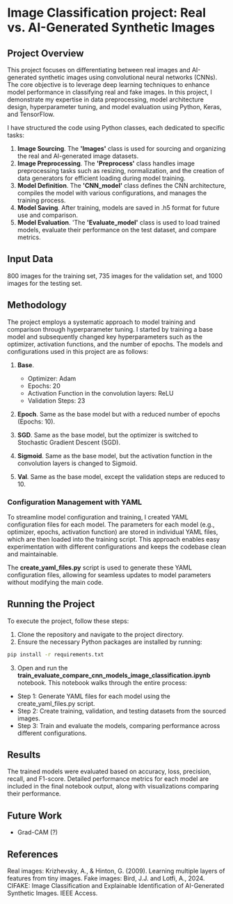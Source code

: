 # Image Classification project: Real vs. AI-Generated Synthetic Images
## Project Overview

This project focuses on differentiating between real images and AI-generated synthetic images using convolutional neural networks (CNNs). The core objective is to leverage deep learning techniques to enhance model performance in classifying real and fake images. In this project, I demonstrate my expertise in data preprocessing, model architecture design, hyperparameter tuning, and model evaluation using Python, Keras, and TensorFlow.

I have structured the code using Python classes, each dedicated to specific tasks:

1) **Image Sourcing**. The **'Images'** class is used for sourcing and organizing the real and AI-generated image datasets.
2) **Image Preprocessing**. The **'Preprocess'** class handles image preprocessing tasks such as resizing, normalization, and the creation of data generators for efficient loading during model training.
3) **Model Definition**. The **'CNN_model'** class defines the CNN architecture, compiles the model with various configurations, and manages the training process.
4) **Model Saving**. After training, models are saved in .h5 format for future use and comparison.
5) **Model Evaluation**. 'The **'Evaluate_model'** class is used to load trained models, evaluate their performance on the test dataset, and compare metrics.

## Input Data
800 images for the training set, 735 images for the validation set, and 1000 images for the testing set.

## Methodology
The project employs a systematic approach to model training and comparison through hyperparameter tuning. I started by training a base model and subsequently changed key hyperparameters such as the optimizer, activation functions, and the number of epochs. The models and configurations used in this project are as follows:

1) **Base**.
   * Optimizer: Adam
   * Epochs: 20
   * Activation Function in the convolution layers: ReLU
   * Validation Steps: 23
     
2) **Epoch**. Same as the base model but with a reduced number of epochs (Epochs: 10).
4) **SGD**. Same as the base model, but the optimizer is switched to Stochastic Gradient Descent (SGD).
5) **Sigmoid**. Same as the base model, but the activation function in the convolution layers is changed to Sigmoid.
6) **Val**. Same as the base model, except the validation steps are reduced to 10.

### Configuration Management with YAML
To streamline model configuration and training, I created YAML configuration files for each model. The parameters for each model (e.g., optimizer, epochs, activation function) are stored in individual YAML files, which are then loaded into the training script. This approach enables easy experimentation with different configurations and keeps the codebase clean and maintainable.

The **create_yaml_files.py** script is used to generate these YAML configuration files, allowing for seamless updates to model parameters without modifying the main code.

## Running the Project
To execute the project, follow these steps:

1) Clone the repository and navigate to the project directory.
2) Ensure the necessary Python packages are installed by running:
```bash
pip install -r requirements.txt
```
3) Open and run the **train_evaluate_compare_cnn_models_image_classification.ipynb** notebook. This notebook walks through the entire process:
  * Step 1: Generate YAML files for each model using the create_yaml_files.py script.
  * Step 2: Create training, validation, and testing datasets from the sourced images.
  * Step 3: Train and evaluate the models, comparing performance across different configurations.

## Results

The trained models were evaluated based on accuracy, loss, precision, recall, and F1-score. Detailed performance metrics for each model are included in the final notebook output, along with visualizations comparing their performance.

## Future Work 

- Grad-CAM (?)

## References

Real images: Krizhevsky, A., & Hinton, G. (2009). Learning multiple layers of features from tiny images.
Fake images: Bird, J.J. and Lotfi, A., 2024. CIFAKE: Image Classification and Explainable Identification of AI-Generated Synthetic Images. IEEE Access.
